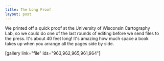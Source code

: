```yaml
---
title: The Long Proof
layout: post
---
```


We printed off a quick proof at the University of Wisconsin Cartography Lab, so we could do one of the last rounds of editing before we send files to the press. It's about 40 feet long! It's amazing how much space a book takes up when you arrange all the pages side by side.

[gallery link="file" ids="963,962,965,961,964"]